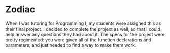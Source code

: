 # Zodiac

When I was tutoring for Programming I, my students were assigned this as their final project.  I decided to complete the project as well, so that I could help answer any questions they had about it.  The specs for the project were pretty regimented: you were given all of the function declarations and parameters, and just needed to find a way to make them work.  
